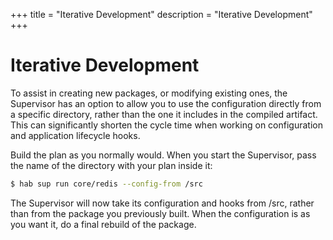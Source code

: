 +++
title = "Iterative Development"
description = "Iterative Development"
+++

# <a name="iterative-development" id="iterative-development" data-magellan-target="iterative-development">Iterative Development</a>

To assist in creating new packages, or modifying existing ones, the Supervisor
has an option to allow you to use the configuration directly from a specific
directory, rather than the one it includes in the compiled artifact. This can
significantly shorten the cycle time when working on configuration and application lifecycle hooks.

Build the plan as you normally would. When you start the Supervisor, pass the name of the directory with your plan inside it:

```bash
$ hab sup run core/redis --config-from /src
```

The Supervisor will now take its configuration and hooks from /src, rather than from the
package you previously built. When the configuration is as you want it,
do a final rebuild of the package.
